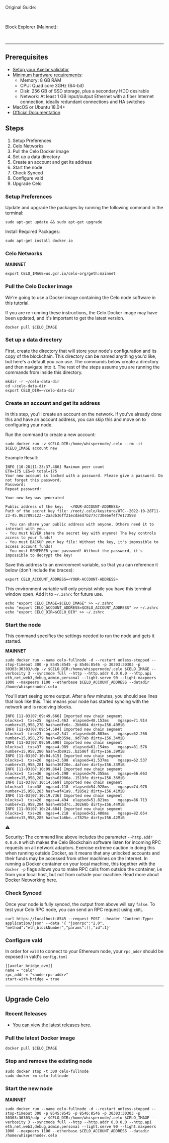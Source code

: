 Original Guide:

<br>

Block Explorer (Mainnet):

<br>

---

## Prerequisites

- [Setup your Axelar validator](https://docs.axelar.dev/validator/setup)
- [Minimum hardware requirements](https://docs.celo.org/validator/run/mainnet#hardware-requirements):
  - Memory: 8 GB RAM
  - CPU: Quad core 3GHz (64-bit)
  - Disk: 256 GB of SSD storage, plus a secondary HDD desirable
  - Network: At least 1 GB input/output Ethernet with a fiber Internet connection, ideally redundant connections and HA switches
- MacOS or Ubuntu 18.04+
- [Official Documentation](https://docs.celo.org/network/node/run-mainnet)

## Steps

1. Setup Preferences
2. Celo Networks
3. Pull the Celo Docker image
4. Set up a data directory
5. Create an account and get its address
6. Start the node
7. Check Synced
8. Configure vald
9. Upgrade Celo

### Setup Preferences

Update and upgrade the packages by running the following command in the terminal:

```shell
sudo apt-get update && sudo apt-get upgrade
```

Install Required Packages:

```shell
sudo apt-get install docker.io
```

### Celo Networks

**MAINNET**

```shell
export CELO_IMAGE=us.gcr.io/celo-org/geth:mainnet
```

### Pull the Celo Docker image

We're going to use a Docker image containing the Celo node software in this tutorial.

If you are re-running these instructions, the Celo Docker image may have been updated, and it's important to get the latest version.

```shell
docker pull $CELO_IMAGE
```

### Set up a data directory

First, create the directory that will store your node's configuration and its copy of the blockchain. This directory can be named anything you'd like, but here's a default you can use. The commands below create a directory and then navigate into it. The rest of the steps assume you are running the commands from inside this directory.

```shell
mkdir -r ~/celo-data-dir
cd ~/celo-data-dir
export CELO_DIR=~/celo-data-dir
```

### Create an account and get its address

In this step, you'll create an account on the network. If you've already done this and have an account address, you can skip this and move on to configuring your node.

Run the command to create a new account:

```shell
sudo docker run -v $CELO_DIR:/home/whispernode/.celo --rm -it $CELO_IMAGE account new
```

Example Result:

```shell
INFO [10-28|11:23:37.486] Maximum peer count                       ETH=175 LES=0 total=175
Your new account is locked with a password. Please give a password. Do not forget this password.
Password:
Repeat password:

Your new key was generated

Public address of the key:   <YOUR-ACCOUNT-ADDRESS>
Path of the secret key file: /root/.celo/keystore/UTC--2022-10-28T11-23-45.863789512Z--2aa3b36ff21ecda6d7b277c730e6ef4f7e173598

- You can share your public address with anyone. Others need it to interact with you.
- You must NEVER share the secret key with anyone! The key controls access to your funds!
- You must BACKUP your key file! Without the key, it's impossible to access account funds!
- You must REMEMBER your password! Without the password, it's impossible to decrypt the key!
```

Save this address to an environment variable, so that you can reference it below (don't include the braces):

```shell
export CELO_ACCOUNT_ADDRESS=<YOUR-ACCOUNT-ADDRESS>
```

This environment variable will only persist while you have this terminal window open. Add it to `~/.zshrc` for future use.

```shell
echo "export CELO_IMAGE=$CELO_IMAGE" >> ~/.zshrc
echo "export CELO_ACCOUNT_ADDRESS=$CELO_ACCOUNT_ADDRESS" >> ~/.zshrc
echo "export CELO_DIR=$CELO_DIR" >> ~/.zshrc
```

### Start the node

This command specifies the settings needed to run the node and gets it started.

**MAINNET**

```shell
sudo docker run --name celo-fullnode -d --restart unless-stopped --stop-timeout 300 -p 8545:8545 -p 8546:8546 -p 30303:30303 -p 30303:30303/udp -v $CELO_DIR:/home/whispernode/.celo $CELO_IMAGE --verbosity 3 --syncmode full --http --http.addr 0.0.0.0 --http.api eth,net,web3,debug,admin,personal --light.serve 90 --light.maxpeers 1000 --maxpeers 1100 --etherbase $CELO_ACCOUNT_ADDRESS --datadir /home/whispernode/.celo
```

You'll start seeing some output. After a few minutes, you should see lines that look like this. This means your node has started syncing with the network and is receiving blocks.

```shell
INFO [11-03|07:09:49.666] Imported new chain segment               blocks=1  txs=25  mgas=3.463  elapsed=48.153ms    mgasps=71.914  number=15,958,278 hash=edfe6c..2bb604 dirty=156.40MiB
INFO [11-03|07:09:54.584] Imported new chain segment               blocks=1  txs=23  mgas=2.541  elapsed=40.803ms    mgasps=62.268  number=15,958,279 hash=0b359e..9d77ab dirty=156.34MiB
INFO [11-03|07:09:59.690] Imported new chain segment               blocks=1  txs=37  mgas=4.989  elapsed=61.154ms    mgasps=81.576  number=15,958,280 hash=3b8915..b2506f dirty=156.39MiB
INFO [11-03|07:10:04.615] Imported new chain segment               blocks=1  txs=26  mgas=2.598  elapsed=41.537ms    mgasps=62.537  number=15,958,281 hash=36f20e..4afcee dirty=156.33MiB
INFO [11-03|07:10:09.864] Imported new chain segment               blocks=1  txs=36  mgas=5.290  elapsed=79.355ms    mgasps=66.663  number=15,958,282 hash=61906a..1519fe dirty=156.36MiB
INFO [11-03|07:10:14.669] Imported new chain segment               blocks=1  txs=38  mgas=4.118  elapsed=54.928ms    mgasps=74.978  number=15,958,283 hash=af41a9..f285e2 dirty=156.41MiB
INFO [11-03|07:10:19.736] Imported new chain segment               blocks=1  txs=20  mgas=4.494  elapsed=51.821ms    mgasps=86.713  number=15,958,284 hash=e8bd7c..30260b dirty=156.44MiB
INFO [11-03|07:10:24.684] Imported new chain segment               blocks=1  txs=28  mgas=4.218  elapsed=51.408ms    mgasps=82.054  number=15,958,285 hash=c1a6be..c7825e dirty=156.42MiB
```

⚠️

Security: The command line above includes the parameter `--http.addr 0.0.0.0` which makes the Celo Blockchain software listen for incoming RPC requests on all network adaptors. Exercise extreme caution in doing this when running outside Docker, as it means that any unlocked accounts and their funds may be accessed from other machines on the Internet. In running a Docker container on your local machine, this together with the `docker -p` flags allows you to make RPC calls from outside the container, i.e from your local host, but not from outside your machine. Read more about Docker Networking here.

### Check Synced

Once your node is fully synced, the output from above will say `false`. To test your Celo RPC node, you can send an RPC request using `cURL`

```shell
curl https://localhost:8545 --request POST --header "Content-Type: application/json" --data '{ "jsonrpc":"2.0", "method":"eth_blockNumber","params":[],"id":1}'
```

### Configure vald

In order for `vald` to connect to your Ethereum node, your `rpc_addr` should be exposed in vald's `config.toml`

```shell
[[axelar_bridge_evm]]
name = "celo"
rpc_addr = "<node-rpc-addr>"
start-with-bridge = true
```

---

## Upgrade Celo

### Recent Releases

- [You can view the latest releases here.](https://github.com/celo-org/celo-blockchain/releases)

### Pull the latest Docker image

```shell
docker pull $CELO_IMAGE
```

### Stop and remove the existing node

```shell
sudo docker stop -t 300 celo-fullnode
sudo docker rm celo-fullnode
```

### Start the new node

**MAINNET**

```shell
sudo docker run --name celo-fullnode -d --restart unless-stopped --stop-timeout 300 -p 8545:8545 -p 8546:8546 -p 30303:30303 -p 30303:30303/udp -v $CELO_DIR:/home/whispernode/.celo $CELO_IMAGE --verbosity 3 --syncmode full --http --http.addr 0.0.0.0 --http.api eth,net,web3,debug,admin,personal --light.serve 90 --light.maxpeers 1000 --maxpeers 1100 --etherbase $CELO_ACCOUNT_ADDRESS --datadir /home/whispernode/.celo
```

<br>
